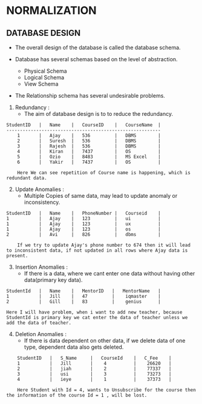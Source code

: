 # NORMALIZATION

## DATABASE DESIGN
* The overall design of the database is called the database schema.

* Database has several schemas based on the level of abstraction.
    * Physical Schema
    * Logical Schema
    * View Schema

* The Relationship schema has several undesirable problems.

1. Redundancy :
    * The aim of database design is to to reduce the redundancy.
```
StudentID   |   Name    |   CourseID    |   CourseName  |
---------------------------------------------------------
    1       |   Ajay    |   536         |   DBMS        |
    2       |   Suresh  |   536         |   DBMS        |
    3       |   Rajesh  |   536         |   DBMS        |
    4       |   Kiran   |   7437        |   OS          |
    5       |   Ozio    |   8483        |   MS Excel    |
    6       |   Yakir   |   7437        |   OS          |

    Here We can see repetition of Course name is happening, which is redundant data.

```

2.  Update Anomalies : 
    * Multiple Copies of same data, may lead to update anomaly or inconsistency.

```
StudentID   |   Name    |   PhoneNumber |   Courseid    |
1           |   Ajay    |   123         |   ui          |
1           |   Ajay    |   123         |   ux          |
1           |   Ajay    |   123         |   os          |
2           |   Avi     |   826         |   dbms        |

    If we try to update Ajay's phone number to 674 then it will lead to inconsistent data, if not updated in all rows where Ajay data is present.
```

3.  Insertion Anomalies :
    *   If there is a data, where we cant enter one data without having other data(primary key data).

```
StudentId   |   Name    |   MentorID   |   MentorName   |
1           |   Jill    |   47         |    iqmaster    |
2           |   Gill    |   83         |    genius      |

Here I will have problem, when i want to add new teacher, because StudentId is primary key we cat enter the data of teacher unless we add the data of teacher.
```

4.  Deletion Anomalies :
    * If there is data dependent on other data, if we delete data of one type, dependent data also gets deleted.

```
    StudentID   |   S_Name     |   CourseId    |   C_Fee    |
    1           |   Jill       |    4          |    26620   |
    2           |   jiah       |    2          |    77337   |
    3           |   usi        |    3          |    73273   |
    4           |   ieye       |    1          |    37373   |

    Here Student with Id = 4, wants to Unsubscribe for the course then the information of the course Id = 1 , will be lost.
```

